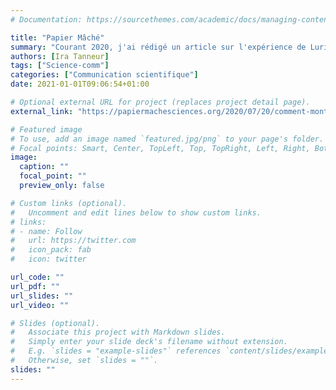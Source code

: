 ```yaml
---
# Documentation: https://sourcethemes.com/academic/docs/managing-content/

title: "Papier Mâché"
summary: "Courant 2020, j'ai rédigé un article sur l'expérience de Luria et Delbrück de 1943, relatée dans leur article Mutations of bacteria from virus sensitivity to virus resistance pour le site de vulgarisation de publications scientifiques [Papier-Mâché](https://papiermachesciences.org/). Vous pouvez retrouver cet article [ici](https://papiermachesciences.org/2020/07/20/comment-montrer-que-la-mutation-precede-la-selection-avec-une-poignee-de-virus-et-de-bacteries-lexperience-de-luria-et-delbruck-c/?v=C)"
authors: [Ira Tanneur]
tags: ["Science-comm"]
categories: ["Communication scientifique"]
date: 2021-01-01T09:06:54+01:00

# Optional external URL for project (replaces project detail page).
external_link: "https://papiermachesciences.org/2020/07/20/comment-montrer-que-la-mutation-precede-la-selection-avec-une-poignee-de-virus-et-de-bacteries-lexperience-de-luria-et-delbruck-c/?v=C"

# Featured image
# To use, add an image named `featured.jpg/png` to your page's folder.
# Focal points: Smart, Center, TopLeft, Top, TopRight, Left, Right, BottomLeft, Bottom, BottomRight.
image:
  caption: ""
  focal_point: ""
  preview_only: false

# Custom links (optional).
#   Uncomment and edit lines below to show custom links.
# links:
# - name: Follow
#   url: https://twitter.com
#   icon_pack: fab
#   icon: twitter

url_code: ""
url_pdf: ""
url_slides: ""
url_video: ""

# Slides (optional).
#   Associate this project with Markdown slides.
#   Simply enter your slide deck's filename without extension.
#   E.g. `slides = "example-slides"` references `content/slides/example-slides.md`.
#   Otherwise, set `slides = ""`.
slides: ""
---
```

